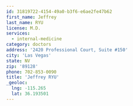 ```yaml
---
id: 31819722-4154-49a0-b3f6-e6ae2fe47b62
first_name: Jeffrey
last_name: RYU
license: M.D.
services:
  - internal-medicine
category: doctors
address: '2420 Professional Court, Suite #150'
city: 'Las Vegas'
state: NV
zip: '89128'
phone: 702-853-0090
title: 'Jeffrey RYU'
_geoloc:
  lng: -115.265
  lat: 36.193501
---
```

